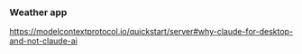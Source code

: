 ### Weather app ###

https://modelcontextprotocol.io/quickstart/server#why-claude-for-desktop-and-not-claude-ai